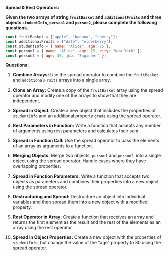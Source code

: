 **Spread & Rest Operators:**

**Given the two arrays of string `fruitBasket` and `additionalFruits` and three objects `studentInfo`, `person1` and `person2`, please complete the following questions.**

```javascript
const fruitBasket = ["apple", "banana", "cherry"];
const additionalFruits = ["date", "elderberry"];
const studentInfo = { name: "Alice", age: 25 };
const person1 = { name: "Alice", age: 25, city: "New York" };
const person2 = { age: 30, job: "Engineer" };
```

**Questions:**

1. **Combine Arrays:** Use the spread operator to combine the `fruitBasket` and `additionalFruits` arrays into a single array.

2. **Clone an Array:** Create a copy of the `fruitBasket` array using the spread operator and modify one of the arrays to show that they are independent.

3. **Spread in Object:** Create a new object that includes the properties of `studentInfo` and an additional property `grade` using the spread operator.

4. **Rest Parameters in Function:** Write a function that accepts any number of arguments using rest parameters and calculates their sum.

5. **Spread in Function Call:** Use the spread operator to pass the elements of an array as arguments to a function.

6. **Merging Objects:** Merge two objects, `person1` and `person2`, into a single object using the spread operator. Handle cases where they have overlapping properties.

7. **Spread in Function Parameters:** Write a function that accepts two objects as parameters and combines their properties into a new object using the spread operator.

8. **Destructuring and Spread:** Destructure an object into individual variables and then spread them into a new object with a modified property.

9. **Rest Operator in Array:** Create a function that receives an array and returns the first element as the result and the rest of the elements as an array using the rest operator.

10. **Spread in Object Properties:** Create a new object with the properties of `studentInfo`, but change the value of the "age" property to 30 using the spread operator.
